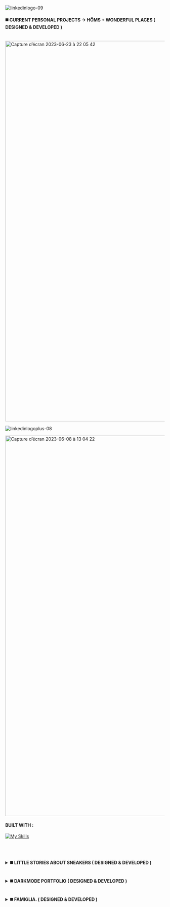 
![linkedinlogo-09](https://github.com/Alicexplore/Alicexplore/assets/102388803/473c8444-3dad-4337-ac66-fe4c15cc85e2)


<h4><b>◼️ CURRENT PERSONAL PROJECTS → HÖMS + WONDERFUL PLACES ( DESIGNED & DEVELOPED )</b></h4>
 

<br />

<img width="1200px" alt="Capture d’écran 2023-06-23 à 22 05 42" src="https://github.com/Alicexplore/Alicexplore/assets/102388803/a28952e2-e06e-414e-999e-e8c2bafd98d9">

![linkedinlogoplus-08](https://github.com/Alicexplore/Alicexplore/assets/102388803/59968d81-d438-48d3-89be-545994f28e65)

<img width="1200px" alt="Capture d’écran 2023-06-08 à 13 04 22" src="https://github.com/Alicexplore/Alicexplore/assets/102388803/3250cce9-e5ba-4c43-a138-b4d9cff8777e">

#### BUILT WITH : 

[![My Skills](https://skillicons.dev/icons?i=ember,js,html,css,scss,nodejs,vscode,github,git)](https://skillicons.dev)


<br />
  




 <br />
<br />
  
<details>
<summary><b>◼️ LITTLE STORIES ABOUT SNEAKERS ( DESIGNED & DEVELOPED )</b></summary>


<br />

<img width="1200px" alt="Capture d’écran 2023-04-01 à 20 31 27" src="https://user-images.githubusercontent.com/102388803/229308368-be4de66b-c54c-49e5-b453-ba959c44f569.png"> 

#### BUILT WITH : 

[![My Skills](https://skillicons.dev/icons?i=react,tailwind,vite,js,html,css,vscode,ai,figma,github,git)](https://skillicons.dev)

</details>

<br />
<br />

<details>
<summary><b>◼️ DARKMODE PORTFOLIO ( DESIGNED & DEVELOPED )</b></summary>

  <br />


<img width="1200px" alt="Capture d’écran 2023-04-17 à 15 11 43" src="https://user-images.githubusercontent.com/102388803/232495308-237ed876-a45d-4e6a-87df-86891a875ff4.png">

#### BUILT WITH : 

[![My Skills](https://skillicons.dev/icons?i=react,tailwind,vite,js,html,css,vscode,ai,figma,github,git)](https://skillicons.dev)

</details>

<br />
<br />

<details>
<summary><b>◼️ FAMIGLIA. ( DESIGNED & DEVELOPED )</b></summary>


<br />

<img width="1200px" alt="Capture d’écran 2023-04-13 à 19 04 53" src="https://user-images.githubusercontent.com/102388803/231833260-6d375913-b7f9-4327-ad5c-4c7c0be734ad.png">

#### BUILT WITH : 

[![My Skills](https://skillicons.dev/icons?i=react,tailwind,vite,js,html,css,vscode,ai,figma,github,git)](https://skillicons.dev)

</details>

<!--
<a href="https://linkedin.com/in/alicebergonhe">
  <img src="https://skillicons.dev/icons?i=linkedin" alt="linkedin" style="width: 50px;">
</a>
<a href="https://twitter.com/alicexplore">
  <img src="https://skillicons.dev/icons?i=twitter" alt="twitter" style="width: 50px;">
</a>
<a href="https://instagram.com/alice_.xplore/">
  <img src="https://skillicons.dev/icons?i=instagram" alt="instagram" style="width: 50px;">
</a>

  -->

